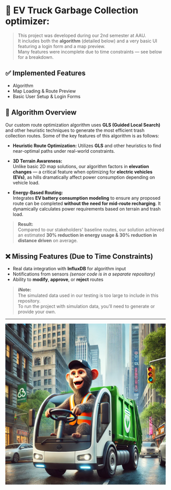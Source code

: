 # :truck: EV Truck Garbage Collection optimizer:

> This project was developed during our 2nd semester at AAU.  
> It includes both the **algorithm** (detailed below) and a very basic UI featuring a login form and a map preview.  
> Many features were incomplete due to time constraints — see below for a breakdown.

## :white_check_mark: Implemented Features
- Algorithm
- Map Loading & Route Preview
- Basic User Setup & Login Forms

## :brain: Algorithm Overview
Our custom route optimization algorithm uses **GLS (Guided Local Search)** and other heuristic techniques to generate the most efficient trash collection routes.
Some of the key features of this algorithm is as follows:
- **Heuristic Route Optimization:**
  Utilizes **GLS** and other heuristics to find near-optimal paths under real-world constraints.

- **3D Terrain Awareness:**  
  Unlike basic 2D map solutions, our algorithm factors in **elevation changes** — a critical feature when optimizing for **electric vehicles (EVs)**, as hills dramatically affect power consumption depending on vehicle load.

- **Energy-Based Routing:**  
  Integrates **EV battery consumption modeling** to ensure any proposed route can be completed **without the need for mid-route recharging**. It dynamically calculates power requirements based on terrain and trash load.

> **Result:**  
> Compared to our stakeholders' baseline routes, our solution achieved an estimated **30% reduction in energy usage & 30% reduction in distance driven** on average.



## :x: Missing Features (Due to Time Constraints)
- Real data integration with **InfluxDB** for algorithm input
- Notifications from sensors *(sensor code is in a separate repository)*
- Ability to **modify**, **approve**, or **reject** routes

> **:information_source:Note:**  
> The simulated data used in our testing is too large to include in this repository.  
> To run the project with simulation data, you’ll need to generate or provide your own.

---

<img src="https://github.com/P2-Smart-Trash-Pickup/El-bil/blob/main/AI%20Garbage%20monkey.png" alt="AI Garbage Monkey" width="600"/>
